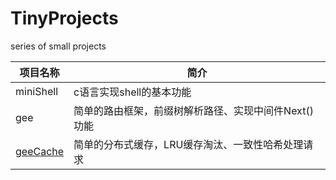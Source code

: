 # TinyProjects
series of small projects

项目名称 | 简介
---- | ----
miniShell | c语言实现shell的基本功能    
gee | 简单的路由框架，前缀树解析路径、实现中间件Next()功能
[geeCache](https://github.com/pojiang20/Geecache) | 简单的分布式缓存，LRU缓存淘汰、一致性哈希处理请求
